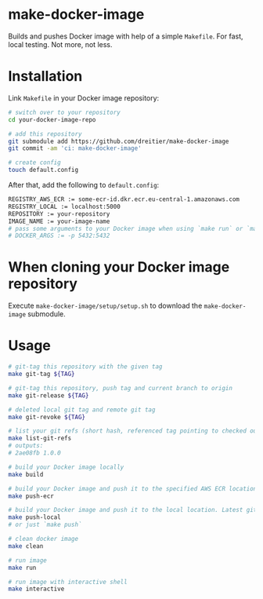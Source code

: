 # make-docker-image
Builds and pushes Docker image with help of a simple `Makefile`. For fast, local testing. Not more, not less.

# Installation

Link `Makefile` in your Docker image repository:
```bash
# switch over to your repository
cd your-docker-image-repo

# add this repository
git submodule add https://github.com/dreitier/make-docker-image
git commit -am 'ci: make-docker-image'

# create config
touch default.config
```

After that, add the following to `default.config`:

```bash
REGISTRY_AWS_ECR := some-ecr-id.dkr.ecr.eu-central-1.amazonaws.com
REGISTRY_LOCAL := localhost:5000
REPOSITORY := your-repository
IMAGE_NAME := your-image-name
# pass some arguments to your Docker image when using `make run` or `make interactive`
# DOCKER_ARGS := -p 5432:5432
```

# When cloning your Docker image repository
Execute `make-docker-image/setup/setup.sh` to download the `make-docker-image` submodule.

# Usage

```bash
# git-tag this repository with the given tag
make git-tag ${TAG}

# git-tag this repository, push tag and current branch to origin
make git-release ${TAG}

# deleted local git tag and remote git tag
make git-revoke ${TAG}

# list your git refs (short hash, referenced tag pointing to checked out commit)
make list-git-refs
# outputs:
# 2ae08fb 1.0.0

# build your Docker image locally
make build

# build your Docker image and push it to the specified AWS ECR location. Latest git tag is used.
make push-ecr

# build your Docker image and push it to the local location. Latest git tag is used.
make push-local 
# or just `make push`

# clean docker image
make clean

# run image
make run

# run image with interactive shell
make interactive
```
